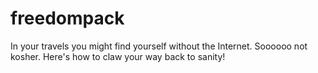 # freedompack
In your travels you might find yourself without the Internet.  Soooooo not kosher.  Here's how to claw your way back to sanity!
